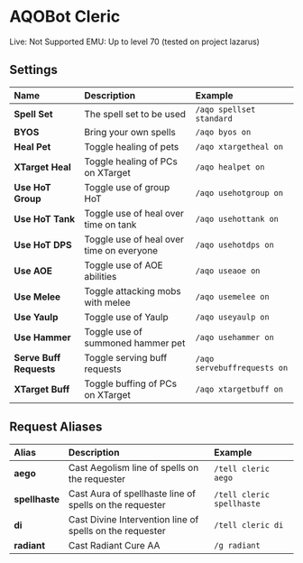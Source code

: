 # AQOBot Cleric

Live: Not Supported
EMU: Up to level 70 (tested on project lazarus)

## Settings

| **Name** | **Description** | **Example** |
| :-- | :----- | :--- |
| **Spell Set** | The spell set to be used | `/aqo spellset standard` |
| **BYOS** | Bring your own spells | `/aqo byos on` |
| **Heal Pet** | Toggle healing of pets | `/aqo xtargetheal on` |
| **XTarget Heal** | Toggle healing of PCs on XTarget | `/aqo healpet on` |
| **Use HoT Group** | Toggle use of group HoT | `/aqo usehotgroup on` |
| **Use HoT Tank** | Toggle use of heal over time on tank | `/aqo usehottank on` |
| **Use HoT DPS** | Toggle use of heal over time on everyone | `/aqo usehotdps on` |
| **Use AOE** | Toggle use of AOE abilities | `/aqo useaoe on` |
| **Use Melee** | Toggle attacking mobs with melee | `/aqo usemelee on` |
| **Use Yaulp** | Toggle use of Yaulp | `/aqo useyaulp on` |
| **Use Hammer** | Toggle use of summoned hammer pet | `/aqo usehammer on` |
| **Serve Buff Requests** | Toggle serving buff requests | `/aqo servebuffrequests on` |
| **XTarget Buff** | Toggle buffing of PCs on XTarget | `/aqo xtargetbuff on` |

## Request Aliases

| **Alias** | **Description** | **Example** |
| :-- | :----- | :--- |
| **aego** | Cast Aegolism line of spells on the requester | `/tell cleric aego` |
| **spellhaste** | Cast Aura of spellhaste line of spells on the requester | `/tell cleric spellhaste` |
| **di** | Cast Divine Intervention line of spells on the requester | `/tell cleric di` |
| **radiant** | Cast Radiant Cure AA | `/g radiant ` |